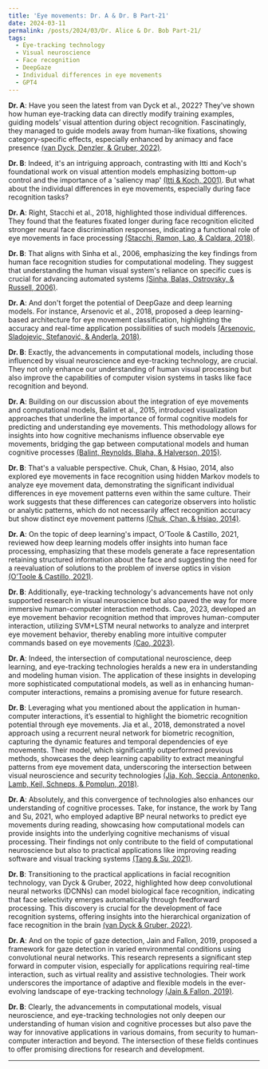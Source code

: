 ```yaml
---
title: 'Eye movements: Dr. A & Dr. B Part-21'
date: 2024-03-11
permalink: /posts/2024/03/Dr. Alice & Dr. Bob Part-21/
tags:
  - Eye-tracking technology
  - Visual neuroscience
  - Face recognition
  - DeepGaze
  - Individual differences in eye movements
  - GPT4
---
```


**Dr. A**: Have you seen the latest from van Dyck et al., 2022? They've shown how human eye-tracking data can directly modify training examples, guiding models’ visual attention during object recognition. Fascinatingly, they managed to guide models away from human-like fixations, showing category-specific effects, especially enhanced by animacy and face presence [(van Dyck, Denzler, & Gruber, 2022)](https://consensus.app/papers/guiding-attention-networks-based-movements-dyck/98dfd536e0205c01a0928ae7e707d298/?utm_source=chatgpt).

**Dr. B**: Indeed, it's an intriguing approach, contrasting with Itti and Koch's foundational work on visual attention models emphasizing bottom-up control and the importance of a 'saliency map' [(Itti & Koch, 2001)](https://consensus.app/papers/modelling-attention-itti/b46aea0a03ca5a46a82f8a1c005d94a3/?utm_source=chatgpt). But what about the individual differences in eye movements, especially during face recognition tasks?

**Dr. A**: Right, Stacchi et al., 2018, highlighted those individual differences. They found that the features fixated longer during face recognition elicited stronger neural face discrimination responses, indicating a functional role of eye movements in face processing [(Stacchi, Ramon, Lao, & Caldara, 2018)](https://consensus.app/papers/representations-faces-tuned-movements-stacchi/eab8f526d78e58f5a8b88316d972565e/?utm_source=chatgpt).

**Dr. B**: That aligns with Sinha et al., 2006, emphasizing the key findings from human face recognition studies for computational modeling. They suggest that understanding the human visual system's reliance on specific cues is crucial for advancing automated systems [(Sinha, Balas, Ostrovsky, & Russell, 2006)](https://consensus.app/papers/face-recognition-humans-nineteen-results-computer-vision-sinha/23cd4a2d1ada5cd79f7ef83fba151030/?utm_source=chatgpt).

**Dr. A**: And don't forget the potential of DeepGaze and deep learning models. For instance, Arsenovic et al., 2018, proposed a deep learning-based architecture for eye movement classification, highlighting the accuracy and real-time application possibilities of such models [(Arsenovic, Sladojevic, Stefanović, & Anderla, 2018)](https://consensus.app/papers/deep-network-architecture-movements-classification-arsenovic/53e1ec56f3e254aab1c74e989ab3fa99/?utm_source=chatgpt).

**Dr. B**: Exactly, the advancements in computational models, including those influenced by visual neuroscience and eye-tracking technology, are crucial. They not only enhance our understanding of human visual processing but also improve the capabilities of computer vision systems in tasks like face recognition and beyond.

**Dr. A**: Building on our discussion about the integration of eye movements and computational models, Balint et al., 2015, introduced visualization approaches that underline the importance of formal cognitive models for predicting and understanding eye movements. This methodology allows for insights into how cognitive mechanisms influence observable eye movements, bridging the gap between computational models and human cognitive processes [(Balint, Reynolds, Blaha, & Halverson, 2015)](https://consensus.app/papers/visualizing-movements-cognitive-models-balint/8c214952298c5217a241cd3bcc00d2b0/?utm_source=chatgpt).

**Dr. B**: That's a valuable perspective. Chuk, Chan, & Hsiao, 2014, also explored eye movements in face recognition using hidden Markov models to analyze eye movement data, demonstrating the significant individual differences in eye movement patterns even within the same culture. Their work suggests that these differences can categorize observers into holistic or analytic patterns, which do not necessarily affect recognition accuracy but show distinct eye movement patterns [(Chuk, Chan, & Hsiao, 2014)](https://consensus.app/papers/understanding-movements-face-recognition-using-markov-chuk/be5a937566115bbd985aabdb647ced4c/?utm_source=chatgpt).

**Dr. A**: On the topic of deep learning's impact, O’Toole & Castillo, 2021, reviewed how deep learning models offer insights into human face processing, emphasizing that these models generate a face representation retaining structured information about the face and suggesting the need for a reevaluation of solutions to the problem of inverse optics in vision [(O’Toole & Castillo, 2021)](https://consensus.app/papers/face-recognition-humans-machines-three-fundamental-o’toole/14ee892bc4c056efa4a57bfcc4a355dc/?utm_source=chatgpt).

**Dr. B**: Additionally, eye-tracking technology's advancements have not only supported research in visual neuroscience but also paved the way for more immersive human-computer interaction methods. Cao, 2023, developed an eye movement behavior recognition method that improves human-computer interaction, utilizing SVM+LSTM neural networks to analyze and interpret eye movement behavior, thereby enabling more intuitive computer commands based on eye movements [(Cao, 2023)](https://consensus.app/papers/tracking-humancomputer-interaction-recognition-cao/cf36986e4676526097f11bf387ba75f4/?utm_source=chatgpt).

**Dr. A**: Indeed, the intersection of computational neuroscience, deep learning, and eye-tracking technologies heralds a new era in understanding and modeling human vision. The application of these insights in developing more sophisticated computational models, as well as in enhancing human-computer interactions, remains a promising avenue for future research.

**Dr. B**: Leveraging what you mentioned about the application in human-computer interactions, it’s essential to highlight the biometric recognition potential through eye movements. Jia et al., 2018, demonstrated a novel approach using a recurrent neural network for biometric recognition, capturing the dynamic features and temporal dependencies of eye movements. Their model, which significantly outperformed previous methods, showcases the deep learning capability to extract meaningful patterns from eye movement data, underscoring the intersection between visual neuroscience and security technologies [(Jia, Koh, Seccia, Antonenko, Lamb, Keil, Schneps, & Pomplun, 2018)](https://consensus.app/papers/recognition-through-movements-using-recurrent-neural-jia/4f5f4df678d75fdf94f17c76475ac7c2/?utm_source=chatgpt).

**Dr. A**: Absolutely, and this convergence of technologies also enhances our understanding of cognitive processes. Take, for instance, the work by Tang and Su, 2021, who employed adaptive BP neural networks to predict eye movements during reading, showcasing how computational models can provide insights into the underlying cognitive mechanisms of visual processing. Their findings not only contribute to the field of computational neuroscience but also to practical applications like improving reading software and visual tracking systems [(Tang & Su, 2021)](https://consensus.app/papers/movement-prediction-based-adaptive-neural-network-tang/acf81216ece555d0b14a67037aaf8d7f/?utm_source=chatgpt).

**Dr. B**: Transitioning to the practical applications in facial recognition technology, van Dyck & Gruber, 2022, highlighted how deep convolutional neural networks (DCNNs) can model biological face recognition, indicating that face selectivity emerges automatically through feedforward processing. This discovery is crucial for the development of face recognition systems, offering insights into the hierarchical organization of face recognition in the brain [(van Dyck & Gruber, 2022)](https://consensus.app/papers/modeling-biological-face-recognition-deep-convolutional-dyck/a3dce942b1c35763b0f3220b8d08d48a/?utm_source=chatgpt).

**Dr. A**: And on the topic of gaze detection, Jain and Fallon, 2019, proposed a framework for gaze detection in varied environmental conditions using convolutional neural networks. This research represents a significant step forward in computer vision, especially for applications requiring real-time interaction, such as virtual reality and assistive technologies. Their work underscores the importance of adaptive and flexible models in the ever-evolving landscape of eye-tracking technology [(Jain & Fallon, 2019)](https://consensus.app/papers/lowcost-gaze-detection-realtime-ocular-movements-using-jain/58a3ed7e88475d17bc141609e72341dd/?utm_source=chatgpt).

**Dr. B**: Clearly, the advancements in computational models, visual neuroscience, and eye-tracking technologies not only deepen our understanding of human vision and cognitive processes but also pave the way for innovative applications in various domains, from security to human-computer interaction and beyond. The intersection of these fields continues to offer promising directions for research and development.






---